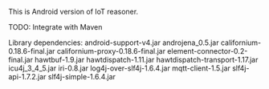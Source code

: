 This is Android version of IoT reasoner.

TODO: Integrate with Maven

Library dependencies:
android-support-v4.jar
androjena_0.5.jar
californium-0.18.6-final.jar
californium-proxy-0.18.6-final.jar
element-connector-0.2-final.jar
hawtbuf-1.9.jar
hawtdispatch-1.11.jar
hawtdispatch-transport-1.17.jar
icu4j_3_4_5.jar
iri-0.8.jar
log4j-over-slf4j-1.6.4.jar
mqtt-client-1.5.jar
slf4j-api-1.7.2.jar
slf4j-simple-1.6.4.jar